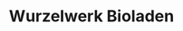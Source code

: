 ---
title: "Wurzelwerk Bioladen"
url: /berlin/wurzelwerk-bioladen-kaskelstrasse/
shop: Supermarkt
---